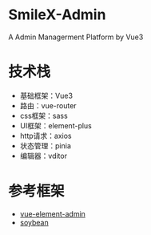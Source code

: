 # SmileX-Admin

A Admin Managerment Platform by Vue3


# 技术栈
- 基础框架：Vue3
- 路由：vue-router
- css框架：sass
- UI框架：element-plus
- http请求：axios
- 状态管理：pinia
- 编辑器：vditor


# 参考框架
- [vue-element-admin](https://panjiachen.github.io/vue-element-admin-site/zh/)
- [soybean](https://soybean.pro/)